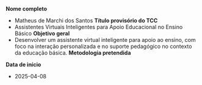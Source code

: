 **Nome completo**
- Matheus de Marchi dos Santos
**Título provisório do TCC**
- Assistentes Virtuais Inteligentes para Apoio Educacional no Ensino Básico
**Objetivo geral**
- Desenvolver um assistente virtual inteligente para apoio ao ensino, com foco na interação personalizada e no suporte pedagógico no contexto da educação básica.
**Metodologia pretendida**

**Data de início**
- 2025-04-08